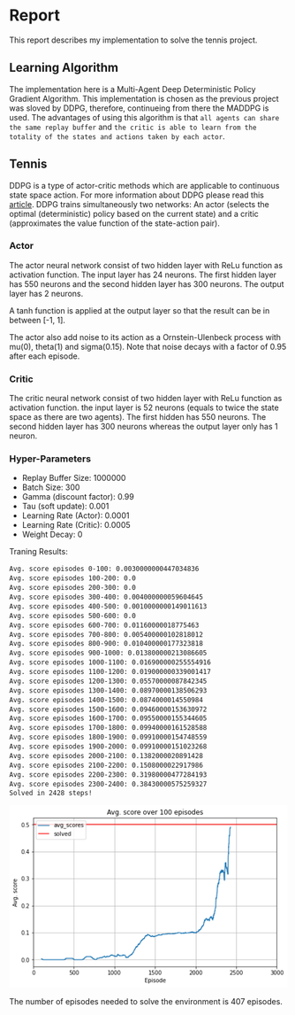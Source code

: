 # Report

This report describes my implementation to solve the tennis project.  

## Learning Algorithm

The implementation here is a Multi-Agent Deep Deterministic Policy Gradient Algorithm. This implementation is chosen as the previous project was sloved by DDPG, therefore, continueing from there the MADDPG is used. The advantages of using this algorithm is that `all agents can share the same replay buffer` and `the critic is able to learn from the totality of the states and actions taken by each actor`. 

## Tennis

DDPG is a type of actor-critic methods which are applicable to continuous state space action. For more information about DDPG please read this [article](https://arxiv.org/pdf/1509.02971.pdf). DDPG trains simultaneously two networks: An actor (selects the optimal (deterministic) policy based on the current state) and a critic (approximates the value function of the state-action pair).

### Actor

The actor neural network consist of two hidden layer with ReLu function as activation function. The input layer has 24 neurons. The first hidden layer has 550 neurons and the second hidden layer has 300 neurons. The output layer has 2 neurons.

A tanh function is applied at the output layer so that the result can be in between [-1, 1].

The actor also add noise to its action as a Ornstein-Ulenbeck process with mu(0), theta(1) and sigma(0.15). Note that noise decays with a factor of 0.95 after each episode.  

### Critic

The critic neural network consist of two hidden layer with ReLu function as activation function. the input layer is 52 neurons (equals to twice the state space as there are two agents). The first hidden has 550 neurons. The second hidden layer has 300 neurons whereas the output layer only has 1 neuron.

### Hyper-Parameters

- Replay Buffer Size: 1000000
- Batch Size: 300
- Gamma (discount factor): 0.99
- Tau (soft update): 0.001
- Learning Rate (Actor): 0.0001
- Learning Rate (Critic): 0.0005
- Weight Decay: 0

Traning Results:
```bash
Avg. score episodes 0-100: 0.0030000000447034836
Avg. score episodes 100-200: 0.0
Avg. score episodes 200-300: 0.0
Avg. score episodes 300-400: 0.004000000059604645
Avg. score episodes 400-500: 0.0010000000149011613
Avg. score episodes 500-600: 0.0
Avg. score episodes 600-700: 0.01160000018775463
Avg. score episodes 700-800: 0.005400000102818012
Avg. score episodes 800-900: 0.010400000177323818
Avg. score episodes 900-1000: 0.013800000213086605
Avg. score episodes 1000-1100: 0.016900000255554916
Avg. score episodes 1100-1200: 0.019000000339001417
Avg. score episodes 1200-1300: 0.05570000087842345
Avg. score episodes 1300-1400: 0.08970000138506293
Avg. score episodes 1400-1500: 0.0874000014550984
Avg. score episodes 1500-1600: 0.09460000153630972
Avg. score episodes 1600-1700: 0.09550000155344605
Avg. score episodes 1700-1800: 0.09940000161528588
Avg. score episodes 1800-1900: 0.09910000154748559
Avg. score episodes 1900-2000: 0.09910000151023268
Avg. score episodes 2000-2100: 0.1382000020891428
Avg. score episodes 2100-2200: 0.1508000022917986
Avg. score episodes 2200-2300: 0.31980000477284193
Avg. score episodes 2300-2400: 0.38430000575259327
Solved in 2428 steps!
```

![image](data/images/average_scores.png)

The number of episodes needed to solve the environment is 407 episodes.  

